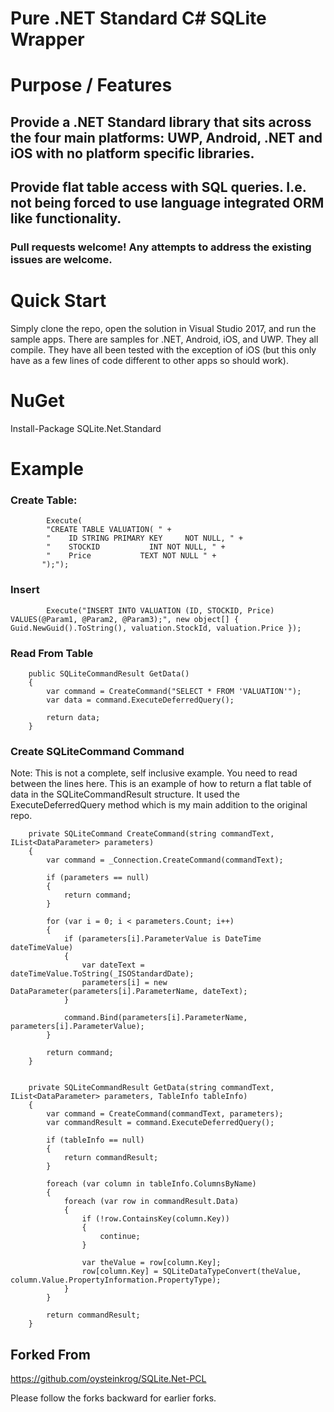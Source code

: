 # Pure .NET Standard C# SQLite Wrapper 

# Purpose / Features

## Provide a .NET Standard library that sits across the four main platforms: UWP, Android, .NET and iOS with no platform specific libraries.

## Provide flat table access with SQL queries. I.e. not being forced to use language integrated ORM like functionality. 

### Pull requests welcome! Any attempts to address the existing issues are welcome.

# Quick Start
Simply clone the repo, open the solution in Visual Studio 2017, and run the sample apps. There are samples for .NET, Android, iOS, and UWP. They all compile. They have all been tested with the exception of iOS (but this only have as a few lines of code different to other apps so should work).

# NuGet

Install-Package SQLite.Net.Standard 

# Example

### Create Table:

            Execute(
            "CREATE TABLE VALUATION( " +
            "    ID STRING PRIMARY KEY     NOT NULL, " +
            "    STOCKID           INT NOT NULL, " +
            "    Price           TEXT NOT NULL " +
           ");");   

### Insert

            Execute("INSERT INTO VALUATION (ID, STOCKID, Price) VALUES(@Param1, @Param2, @Param3);", new object[] { Guid.NewGuid().ToString(), valuation.StockId, valuation.Price });

### Read From Table

        public SQLiteCommandResult GetData()
        {
            var command = CreateCommand("SELECT * FROM 'VALUATION'");
            var data = command.ExecuteDeferredQuery();

            return data;
        }

### Create SQLiteCommand Command

Note: This is not a complete, self inclusive example. You need to read between the lines here. This is an example of how to return a flat table of data in the SQLiteCommandResult structure. It used the ExecuteDeferredQuery method which is my main addition to the original repo.

        private SQLiteCommand CreateCommand(string commandText, IList<DataParameter> parameters)
        {
            var command = _Connection.CreateCommand(commandText);

            if (parameters == null)
            {
                return command;
            }

            for (var i = 0; i < parameters.Count; i++)
            {
                if (parameters[i].ParameterValue is DateTime dateTimeValue)
                {
                    var dateText = dateTimeValue.ToString(_ISOStandardDate);
                    parameters[i] = new DataParameter(parameters[i].ParameterName, dateText);
                }

                command.Bind(parameters[i].ParameterName, parameters[i].ParameterValue);
            }

            return command;
        }


        private SQLiteCommandResult GetData(string commandText, IList<DataParameter> parameters, TableInfo tableInfo)
        {
            var command = CreateCommand(commandText, parameters);
            var commandResult = command.ExecuteDeferredQuery();

            if (tableInfo == null)
            {
                return commandResult;
            }

            foreach (var column in tableInfo.ColumnsByName)
            {
                foreach (var row in commandResult.Data)
                {
                    if (!row.ContainsKey(column.Key))
                    {
                        continue;
                    }

                    var theValue = row[column.Key];
                    row[column.Key] = SQLiteDataTypeConvert(theValue, column.Value.PropertyInformation.PropertyType);
                }
            }

            return commandResult;
        }

## Forked From

https://github.com/oysteinkrog/SQLite.Net-PCL

Please follow the forks backward for earlier forks.
